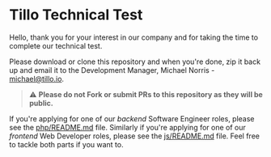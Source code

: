 # Tillo Technical Test

Hello, thank you for your interest in our company and for taking the time to complete our technical test.

Please download or clone this repository and when you're done, zip it back up and email it to the Development Manager, Michael Norris - michael@tillo.io.

> :warning: **Please do not Fork or submit PRs to this repository as they will be public.**

If you're applying for one of our _backend_ Software Engineer roles, please see the [php/README.md](php/README.md) file. Similarly if you're applying for one of our _frontend_ Web Developer roles, please see the [js/README.md](js/README.md) file. Feel free to tackle both parts if you want to.
